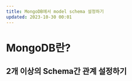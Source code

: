 ```yaml
---
title: MongoDB에서 model schema 설정하기
updated: 2023-10-30 00:01
---
```


# MongoDB란?



## 2개 이상의 Schema간 관계 설정하기

